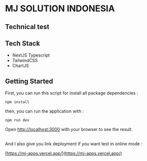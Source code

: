 # MJ SOLUTION INDONESIA

## Technical test

## Tech Stack

-   NextJS Typescript
-   TailwindCSS
-   ChartJS

## Getting Started

First, you can run this script for install all package dependencies :

```
npm install
```

then, you can run the application with :

```
npm run dev
```

Open [http://localhost:3000](http://localhost:3000) with your browser to see the result.

##

And I also give you link deployment if you want test in online mode :

[https://mj-apps.vercel.app/](https://mj-apps.vercel.app/)
